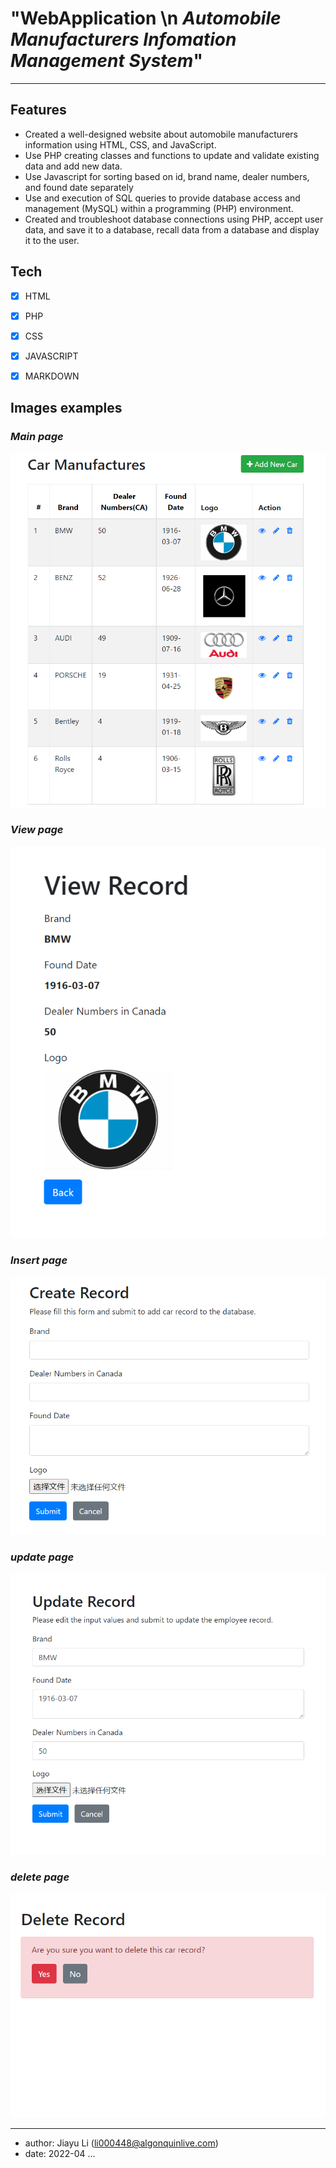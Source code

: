 # "WebApplication \n _Automobile Manufacturers Infomation Management System_"

---

## Features
-	Created a well-designed website about automobile manufacturers information using HTML, CSS, and JavaScript.
-	Use PHP creating classes and functions to update and validate existing data and add new data.
-   Use Javascript for sorting based on id, brand name, dealer numbers, and found date separately
-	Use and execution of SQL queries to provide database access and management (MySQL) within a programming (PHP) environment. 
-	Created and troubleshoot database connections using PHP, accept user data, and save it to a database, recall data from a database and display it to the user. 

## Tech
- [x] HTML
- [x] PHP
- [x] CSS
- [x] JAVASCRIPT
- [x] MARKDOWN


## Images examples
### _Main page_
![](images/WebProject.PNG)
### _View page_
![](images/view.PNG)
### _Insert page_
![](images/insert.PNG)
### _update page_
![](images/update.PNG)
### _delete page_
![](images/delete.PNG)


---
- author: Jiayu Li (<li000448@algonquinlive.com>)
- date: 2022-04
...